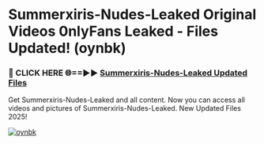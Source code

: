 # Summerxiris-Nudes-Leaked Original Videos 0nlyFans Leaked - Files Updated! (oynbk)

<h3>🔴 CLICK HERE 🌐==►► <a href="https://tinyurl.com/5h6xmrr3" rel="nofollow">Summerxiris-Nudes-Leaked Updated Files</a></h3>

Get Summerxiris-Nudes-Leaked and all content. Now you can access all videos and pictures of Summerxiris-Nudes-Leaked. New Updated Files 2025!

[![oynbk](https://i.imgur.com/KVD873Z.gif)](https://tinyurl.com/5h6xmrr3)
